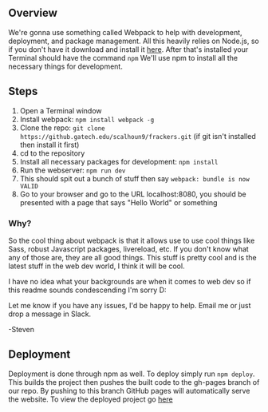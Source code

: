 ## Overview ##
We're gonna use something called Webpack to help with development, deployment, and package management. All this heavily relies on Node.js, so if you don't have it download and install it [here](https://nodejs.org/en/). After that's installed your Terminal should have the command `npm` We'll use npm to install all the necessary things for development.

## Steps ##
1. Open a Terminal window
2. Install webpack: `npm install webpack -g`
3. Clone the repo: `git clone https://github.gatech.edu/scalhoun9/frackers.git` (if git isn't installed then install it first)
4. cd to the repository
5. Install all necessary packages for development: `npm install`
6. Run the webserver: `npm run dev`
7. This should spit out a bunch of stuff then say `webpack: bundle is now VALID`
8. Go to your browser and go to the URL localhost:8080, you should be presented with a page that says "Hello World" or something

### Why? ###
So the cool thing about webpack is that it allows use to use cool things like Sass, robust Javascript packages, livereload, etc. If you don't know what any of those are, they are all good things. This stuff is pretty cool and is the latest stuff in the web dev world, I think it will be cool.

I have no idea what your backgrounds are when it comes to web dev so if this readme sounds condescending I'm sorry D:


Let me know if you have any issues, I'd be happy to help. Email me or just drop a message in Slack.

-Steven

## Deployment ##
Deployment is done through npm as well. To deploy simply run `npm deploy`. This builds the project then pushes the built code to the gh-pages branch of our repo. By pushing to this branch GitHub pages will automatically serve the website. To view the deployed project go [here](https://github.gatech.edu/pages/scalhoun9/frackers/)
